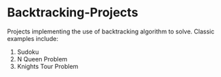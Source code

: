 # Backtracking-Projects
Projects implementing the use of backtracking algorithm to solve. Classic examples include:
1. Sudoku 
2. N Queen Problem
3. Knights Tour Problem
